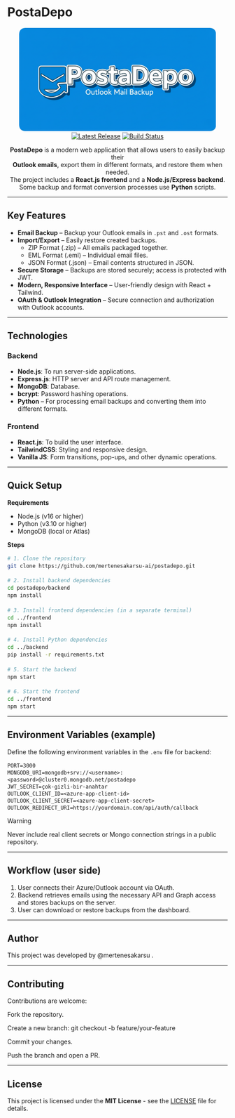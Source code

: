 # PostaDepo

<p align="center">
    <img width="450" alt="PostaDepo Logo" src="https://github.com/mertenesakarsu-ai/postadepo/blob/main/logo_ready.png" /><br />
    <a href="https://github.com/mertenesakarsu-ai/postadepo/releases"><img src="https://img.shields.io/github/release/mertenesakarsu-ai/postadepo" alt="Latest Release"></a>
    <a href="https://github.com/mertenesakarsu-ai/postadepo/actions"><img src="https://github.com/mertenesakarsu-ai/postadepo/actions/workflows/build.yml/badge.svg" alt="Build Status"></a>
</p>

<p align="center"><strong>PostaDepo</strong> is a modern web application that allows users to easily backup their<br /> <strong>Outlook emails</strong>, export them in different formats, and restore them when needed.<br /> The project includes a <strong>React.js frontend</strong> and a <strong>Node.js/Express backend</strong>. <br />Some backup and format conversion processes use <strong>Python</strong> scripts.</p>

---

## Key Features

* **Email Backup** – Backup your Outlook emails in `.pst` and `.ost` formats.
* **Import/Export** – Easily restore created backups.
  - ZIP Format (.zip) – All emails packaged together.
  - EML Format (.eml) – Individual email files.
  - JSON Format (.json) – Email contents structured in JSON.
* **Secure Storage** – Backups are stored securely; access is protected with JWT.
* **Modern, Responsive Interface** – User-friendly design with React + Tailwind.
* **OAuth & Outlook Integration** – Secure connection and authorization with Outlook accounts.

---

## Technologies

### Backend

* **Node.js**: To run server-side applications.
* **Express.js**: HTTP server and API route management.
* **MongoDB**: Database.
* **bcrypt**: Password hashing operations.
* **Python** – For processing email backups and converting them into different formats.

### Frontend

* **React.js**: To build the user interface.
* **TailwindCSS**: Styling and responsive design.
* **Vanilla JS**: Form transitions, pop-ups, and other dynamic operations.

---

## Quick Setup

**Requirements**

* Node.js (v16 or higher)
* Python (v3.10 or higher)
* MongoDB (local or Atlas)

**Steps**

```bash
# 1. Clone the repository
git clone https://github.com/mertenesakarsu-ai/postadepo.git

# 2. Install backend dependencies
cd postadepo/backend
npm install

# 3. Install frontend dependencies (in a separate terminal)
cd ../frontend
npm install

# 4. Install Python dependencies
cd ../backend
pip install -r requirements.txt

# 5. Start the backend
npm start

# 6. Start the frontend
cd ../frontend
npm start
```

---

## Environment Variables (example)

Define the following environment variables in the `.env` file for backend:

```
PORT=3000
MONGODB_URI=mongodb+srv://<username>:<password>@cluster0.mongodb.net/postadepo
JWT_SECRET=çok-gizli-bir-anahtar
OUTLOOK_CLIENT_ID=<azure-app-client-id>
OUTLOOK_CLIENT_SECRET=<azure-app-client-secret>
OUTLOOK_REDIRECT_URI=https://yourdomain.com/api/auth/callback
```

> [!WARNING] 
>  Never include real client secrets or Mongo connection strings in a public repository.

---

## Workflow (user side)

1. User connects their Azure/Outlook account via OAuth.
2. Backend retrieves emails using the necessary API and Graph access and stores backups on the server.
3. User can download or restore backups from the dashboard.

---

## Author

This project was developed by @mertenesakarsu .

---

## Contributing

Contributions are welcome:

Fork the repository.

Create a new branch: git checkout -b feature/your-feature

Commit your changes.

Push the branch and open a PR.

---

## License

This project is licensed under the **MIT License** - see the [LICENSE](LICENSE.md) file for details.


